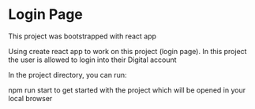 # Login Page

This project was bootstrapped with react app

Using create react app to work on this project (login page).
In this project the user is allowed to login into their Digital account 


In the project directory, you can run:

npm run start to get started with the project which will be opened in your local browser

